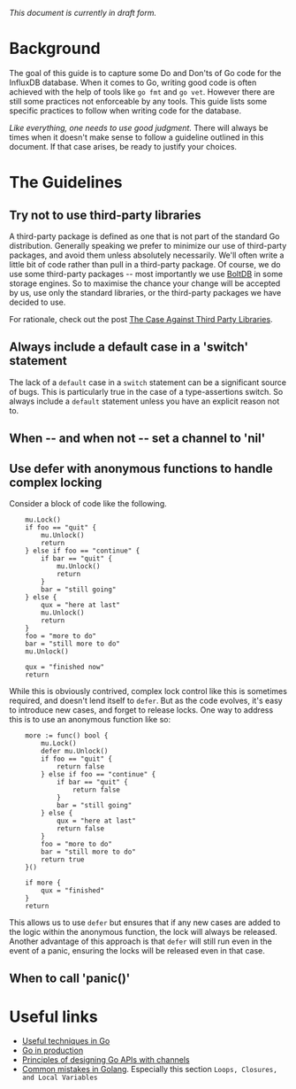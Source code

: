 _This document is currently in draft form._

# Background

The goal of this guide is to capture some Do and Don'ts of Go code for the InfluxDB database. When it comes to Go, writing good code is often achieved with the help of tools like `go fmt` and `go vet`. However there are still some practices not enforceable by any tools. This guide lists some specific practices to follow when writing code for the database.

*Like everything, one needs to use good judgment.* There will always be times when it doesn't make sense to follow a guideline outlined in this document. If that case arises, be ready to justify your choices.

# The Guidelines

## Try not to use third-party libraries

A third-party package is defined as one that is not part of the standard Go distribution. Generally speaking we prefer to minimize our use of third-party packages, and avoid them unless absolutely necessarily. We'll often write a little bit of code rather than pull in a third-party package. Of course, we do use some third-party packages -- most importantly we use [BoltDB](https://github.com/boltdb/bolt) in some storage engines. So to maximise the chance your change will be accepted by us, use only the standard libraries, or the third-party packages we have decided to use.

For rationale, check out the post [The Case Against Third Party Libraries](http://blog.gopheracademy.com/advent-2014/case-against-3pl/).

## Always include a default case in a 'switch' statement
The lack of a `default` case in a `switch` statement can be a significant source of bugs. This is particularly true in the case of a type-assertions switch. So always include a `default` statement unless you have an explicit reason not to.

## When -- and when not -- set a channel to 'nil'

## Use defer with anonymous functions to handle complex locking
Consider a block of code like the following.
```
    mu.Lock()
    if foo == "quit" {
        mu.Unlock()
        return
    } else if foo == "continue" {
        if bar == "quit" {
            mu.Unlock()
            return
        }
        bar = "still going"
    } else {
        qux = "here at last"
        mu.Unlock()
        return
    }
    foo = "more to do"
    bar = "still more to do"
    mu.Unlock()

    qux = "finished now"
    return
```
While this is obviously contrived, complex lock control like this is sometimes required, and doesn't lend itself to `defer`. But as the code evolves, it's easy to introduce new cases, and forget to release locks. One way to address this is to use an anonymous function like so:
```
    more := func() bool {
        mu.Lock()
        defer mu.Unlock()
        if foo == "quit" {
            return false
        } else if foo == "continue" {
            if bar == "quit" {
                return false
            }
            bar = "still going"
        } else {
            qux = "here at last"
            return false
        }
        foo = "more to do"
        bar = "still more to do"
        return true
    }()

    if more {
        qux = "finished"
    }
    return
```
This allows us to use `defer` but ensures that if any new cases are added to the logic within the anonymous function, the lock will always be released. Another advantage of this approach is that `defer` will still run even in the event of a panic, ensuring the locks will be released even in that case.

## When to call 'panic()'

# Useful links
- [Useful techniques in Go](http://arslan.io/ten-useful-techniques-in-go)
- [Go in production](http://peter.bourgon.org/go-in-production/)
- [Principles of designing Go APIs with channels](https://inconshreveable.com/07-08-2014/principles-of-designing-go-apis-with-channels/)
- [Common mistakes in Golang](http://soryy.com/blog/2014/common-mistakes-with-go-lang/). Especially this section `Loops, Closures, and Local Variables`

